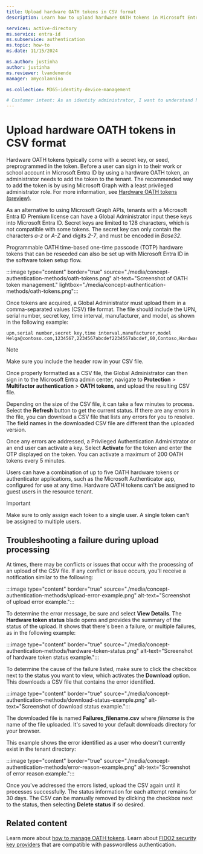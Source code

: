 ```yaml
---
title: Upload hardware OATH tokens in CSV format
description: Learn how to upload hardware OATH tokens in Microsoft Entra ID by using CSV file and Global Administrator role.

services: active-directory
ms.service: entra-id
ms.subservice: authentication
ms.topic: how-to
ms.date: 11/15/2024

ms.author: justinha
author: justinha
ms.reviewer: lvandenende
manager: amycolannino

ms.collection: M365-identity-device-management

# Customer intent: As an identity administrator, I want to understand how to upload hardware OATH tokens in Microsoft Entra ID by using CSV file and Global Administrator role.
---
```


# Upload hardware OATH tokens in CSV format

Hardware OATH tokens typically come with a secret key, or seed, preprogrammed in the token. Before a user can sign in to their work or school account in Microsoft Entra ID by using a hardware OATH token, an administrator needs to add the token to the tenant. The recommended way to add the token is by using Microsoft Graph with a least privileged administrator role. For more information, see [Hardware OATH tokens (preview)](concept-authentication-oath-tokens.md#hardware-oath-tokens-preview).

As an alternative to using Microsoft Graph APIs, tenants with a Microsoft Entra ID Premium license can have a Global Administrator input these keys into Microsoft Entra ID. Secret keys are limited to 128 characters, which is not compatible with some tokens. The secret key can only contain the characters *a-z* or *A-Z* and digits *2-7*, and must be encoded in *Base32*.

Programmable OATH time-based one-time passcode (TOTP) hardware tokens that can be reseeded can also be set up with Microsoft Entra ID in the software token setup flow.


:::image type="content" border="true" source="./media/concept-authentication-methods/oath-tokens.png" alt-text="Screenshot of OATH token management." lightbox="./media/concept-authentication-methods/oath-tokens.png":::

Once tokens are acquired, a Global Administrator must upload them in a comma-separated values (CSV) file format. The file should include the UPN, serial number, secret key, time interval, manufacturer, and model, as shown in the following example:

```csv
upn,serial number,secret key,time interval,manufacturer,model
Helga@contoso.com,1234567,2234567abcdef2234567abcdef,60,Contoso,HardwareKey
```

> [!NOTE]
> Make sure you include the header row in your CSV file. 

Once properly formatted as a CSV file, the Global Administrator can then sign in to the Microsoft Entra admin center, navigate to **Protection** > **Multifactor authentication** > **OATH tokens**, and upload the resulting CSV file.

Depending on the size of the CSV file, it can take a few minutes to process. Select the **Refresh** button to get the current status. If there are any errors in the file, you can download a CSV file that lists any errors for you to resolve. The field names in the downloaded CSV file are different than the uploaded version.  

Once any errors are addressed, a Privileged Authentication Administrator or an end user can activate a key. Select **Activate** for the token and enter the OTP displayed on the token. You can activate a maximum of 200 OATH tokens every 5 minutes. 

Users can have a combination of up to five OATH hardware tokens or authenticator applications, such as the Microsoft Authenticator app, configured for use at any time. Hardware OATH tokens can't be assigned to guest users in the resource tenant. 

> [!IMPORTANT]
> Make sure to only assign each token to a single user.
> A single token can't be assigned to multiple users.

## Troubleshooting a failure during upload processing

At times, there may be conflicts or issues that occur with the processing of an upload of the CSV file. If any conflict or issue occurs, you'll receive a notification similar to the following:  

:::image type="content" border="true" source="./media/concept-authentication-methods/upload-error-example.png" alt-text="Screenshot of upload error example.":::
  
To determine the error message, be sure and select **View Details**. The **Hardware token status** blade opens and provides the summary of the status of the upload. It shows that there's been a failure, or multiple failures, as in the following example:

:::image type="content" border="true" source="./media/concept-authentication-methods/hardware-token-status.png" alt-text="Screenshot of hardware token status example.":::

To determine the cause of the failure listed, make sure to click the checkbox next to the status you want to view, which activates the **Download** option. This downloads a CSV file that contains the error identified. 

:::image type="content" border="true" source="./media/concept-authentication-methods/download-status-example.png" alt-text="Screenshot of download status example.":::

The downloaded file is named **Failures_filename.csv** where *filename* is the name of the file uploaded. It's saved to your default downloads directory for your browser. 

This example shows the error identified as a user who doesn't currently exist in the tenant directory:  

:::image type="content" border="true" source="./media/concept-authentication-methods/error-reason-example.png" alt-text="Screenshot of error reason example.":::

Once you've addressed the errors listed, upload the CSV again until it processes successfully. The status information for each attempt remains for 30 days. The CSV can be manually removed by clicking the checkbox next to the status, then selecting **Delete status** if so desired. 

## Related content

Learn more about [how to manage OATH tokens](how-to-mfa-manage-oath-tokens.md).
Learn about [FIDO2 security key providers](concept-authentication-passwordless.md) that are compatible with passwordless authentication.